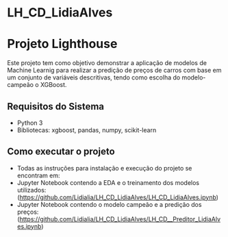 # LH_CD_LidiaAlves
# Projeto Lighthouse
Este projeto tem como objetivo demonstrar a aplicação de modelos de Machine Learnig para realizar a predição de preços de carros com base em um conjunto de variáveis descritivas, tendo como escolha do modelo-campeão o XGBoost.
## Requisitos do Sistema

- Python 3
- Bibliotecas: xgboost, pandas, numpy, scikit-learn
## Como executar o projeto

- Todas as instruções para instalação e execução do projeto se encontram em:
- Jupyter Notebook contendo a EDA e o treinamento dos modelos utilizados:(https://github.com/Lidialia/LH_CD_LidiaAlves/LH_CD_LidiaAlves.ipynb)
- Jupyter Notebook contendo o modelo campeão e a predição dos preços: (https://github.com/Lidialia/LH_CD_LidiaAlves/LH_CD__Preditor_LidiaAlves.ipynb)


